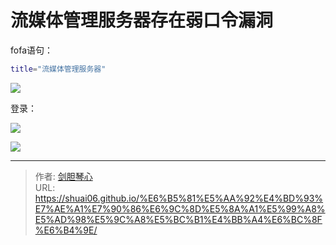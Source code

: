 # 流媒体管理服务器存在弱⼝令漏洞




fofa语句：

```bash
title="流媒体管理服务器"
```

![](http://image.xpshuai.cn/%E6%B5%81%E5%AA%92%E4%BD%93%E5%BC%B1%E5%8F%A3%E4%BB%A4.jpg)



登录：

![](http://image.xpshuai.cn/%E6%B5%81%E5%AA%92%E4%BD%93%E7%99%BB%E5%BD%95.jpg)



![](http://image.xpshuai.cn/%E6%B5%81%E5%AA%92%E4%BD%931.jpg)

---

> 作者: [剑胆琴心](http://geoer.cn)  
> URL: https://shuai06.github.io/%E6%B5%81%E5%AA%92%E4%BD%93%E7%AE%A1%E7%90%86%E6%9C%8D%E5%8A%A1%E5%99%A8%E5%AD%98%E5%9C%A8%E5%BC%B1%E4%BB%A4%E6%BC%8F%E6%B4%9E/  

